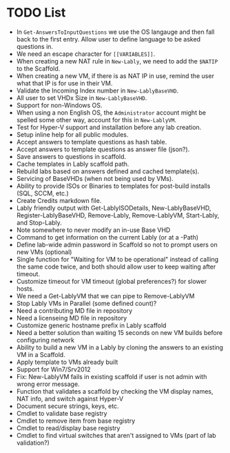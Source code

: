 # TODO List

- In `Get-AnswersToInputQuestions` we use the OS langauge and then fall back to the first entry. Allow user to define language to be asked questions in.
- We need an escape character for `[[VARIABLES]]`.
- When creating a new NAT rule in `New-Lably`, we need to add the `$NATIP` to the Scaffold.
- When creating a new VM, if there is as NAT IP in use, remind the user what that IP is for use in their VM.
- Validate the Incoming Index number in `New-LablyBaseVHD`.
- All user to set VHDx Size in `New-LablyBaseVHD`.
- Support for non-Windows OS.
- When using a non English OS, the `Administrator` account might be spelled some other way, account for this in `New-LablyVM`.
- Test for Hyper-V support and installation before any lab creation.
- Setup inline help for all public modules.
- Accept answers to template questions as hash table.
- Accept answers to template questions as answer file (json?).
- Save answers to questions in scaffold.
- Cache templates in Lably scaffold path.
- Rebuild labs based on answers defined and cached template(s).
- Servicing of BaseVHDs (when not being used by VMs).
- Ability to provide ISOs or Binaries to templates for post-build installs (SQL, SCCM, etc.)
- Create Credits markdown file.
- Lably friendly output with Get-LablyISODetails, New-LablyBaseVHD, Register-LablyBaseVHD, Remove-Lably, Remove-LablyVM, Start-Lably, and Stop-Lably.
- Note somewhere to never modify an in-use Base VHD
- Command to get information on the current Lably (or at a -Path)
- Define lab-wide admin password in Scaffold so not to prompt users on new VMs (optional)
- Single function for "Waiting for VM to be operational" instead of calling the same code twice, and both should allow user to keep waiting after timeout.
- Customize timeout for VM timeout (global preferences?) for slower hosts.
- We need a Get-LablyVM that we can pipe to Remove-LablyVM
- Stop Lably VMs in Parallel (some defined count)?
- Need a contributing MD file in repository
- Need a licenseing MD file in repository
- Customize generic hostname prefix in Lably scaffold
- Need a better solution than waiting 15 seconds on new VM builds before configuring network
- Ability to build a new VM in a Lably by cloning the answers to an existing VM in a Scaffold.
- Apply template to VMs already built
- Support for Win7/Srv2012
- Fix: New-LablyVM fails in existing scaffold if user is not admin with wrong error message.
- Function that validates a scaffold by checking the VM display names, NAT info, and switch against Hyper-V
- Document secure strings, keys, etc.
- Cmdlet to validate base registry
- Cmdlet to remove item from base registry
- Cmdlet to read/display base registry
- Cmdlet to find virtual switches that aren't assigned to VMs (part of lab validation?)